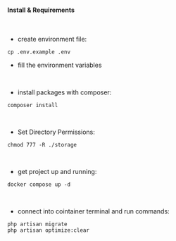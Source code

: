 #### Install & Requirements

<br>

- create environment file:
```shell
cp .env.example .env
```
- fill the environment variables

<br>

- install packages with composer:
```shell
composer install
```
<br>

- Set Directory Permissions:
```shell
chmod 777 -R ./storage
```
<br>

- get project up and running:
```shell
docker compose up -d
```
<br>

- connect into cointainer terminal and run commands:
```shell
php artisan migrate
php artisan optimize:clear
```
